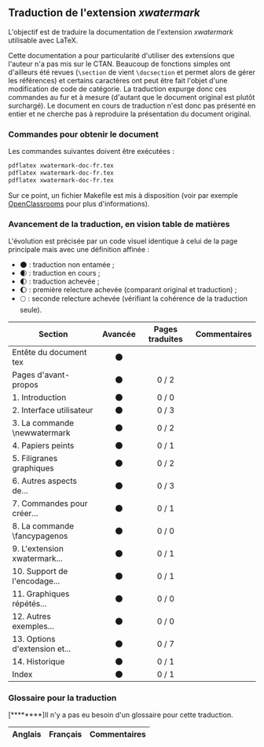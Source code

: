 ## Traduction de l'extension *xwatermark*

L'objectif est de traduire la documentation de l'extension *xwatermark* utilisable avec LaTeX. 

Cette documentation a pour particularité d'utiliser des extensions que l'auteur n'a pas mis sur le CTAN. Beaucoup de fonctions simples ont d'ailleurs été revues (`\section` de vient `\docsection` et permet alors de gérer les références) et certains caractères ont peut être fait l'objet d'une modification de code de catégorie. La traduction expurge donc ces commandes au fur et à mesure (d'autant que le document original est plutôt surchargé). Le document en cours de traduction n'est donc pas présenté en entier et ne cherche pas à reproduire la présentation du document original.


### Commandes pour obtenir le document

Les commandes suivantes doivent être exécutées :

```bash
pdflatex xwatermark-doc-fr.tex
pdflatex xwatermark-doc-fr.tex
pdflatex xwatermark-doc-fr.tex
```

Sur ce point, un fichier Makefile est mis à disposition (voir par exemple [OpenClassrooms](https://openclassrooms.com/courses/compilez-sous-gnu-linux#/id/r-1130480) pour plus d'informations).


### Avancement de la traduction, en vision table de matières

L'évolution est précisée par un code visuel identique à celui de la page principale mais avec une définition affinée :

- :new_moon: : traduction non entamée ;
- :waxing_crescent_moon: : traduction en cours ;
- :first_quarter_moon: : traduction achevée ;
- :waxing_gibbous_moon: : première relecture achevée (comparant original et traduction) ; 
- :full_moon: : seconde relecture achevée (vérifiant la cohérence de la traduction seule).

Section                       | Avancée                | Pages traduites | Commentaires 
----------------------------- | :--------------------: | :-------------: | -------------------------
Entête du document tex        | :new_moon:             |                 |
Pages d'avant-propos          | :new_moon:             | 0 / 2           | 
1. Introduction               | :new_moon:             | 0 / 0           |
2. Interface utilisateur      | :new_moon:             | 0 / 3           |
3. La commande \newwatermark  | :new_moon:             | 0 / 2           |
4. Papiers peints             | :new_moon:             | 0 / 1           |
5. Filigranes graphiques      | :new_moon:             | 0 / 2           |
6. Autres aspects de...       | :new_moon:             | 0 / 3           | 
7. Commandes pour créer...    | :new_moon:             | 0 / 1           |
8. La commande \fancypagenos  | :new_moon:             | 0 / 0           |
9. L'extension xwatermark...  | :new_moon:             | 0 / 1           |
10. Support de l'encodage...  | :new_moon:             | 0 / 1           |
11. Graphiques répétés...     | :new_moon:             | 0 / 0           |
12. Autres exemples...        | :new_moon:             | 0 / 0           |
13. Options d'extension et... | :new_moon:             | 0 / 7           |
14. Historique                | :new_moon:             | 0 / 1           |
Index                         | :new_moon:             | 0 / 1           |




### Glossaire pour la traduction

[********]Il n'y a pas eu besoin d'un glossaire pour cette traduction.

Anglais                | Français                                       | Commentaires 
---------------------- | ---------------------------------------------- | -------------------------------

